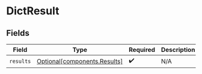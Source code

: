 # DictResult


## Fields

| Field                                                              | Type                                                               | Required                                                           | Description                                                        |
| ------------------------------------------------------------------ | ------------------------------------------------------------------ | ------------------------------------------------------------------ | ------------------------------------------------------------------ |
| `results`                                                          | [Optional[components.Results]](../../models/components/results.md) | :heavy_check_mark:                                                 | N/A                                                                |